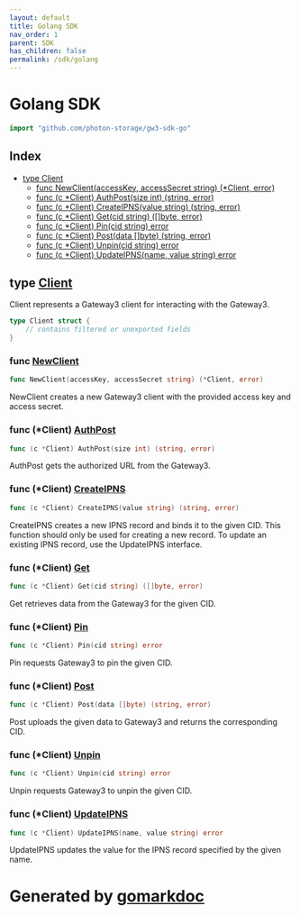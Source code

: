 ```yaml
---
layout: default
title: Golang SDK
nav_order: 1
parent: SDK
has_children: false
permalink: /sdk/golang
---
```


# Golang SDK
<!-- Code generated by gomarkdoc. DO NOT EDIT -->


```go
import "github.com/photon-storage/gw3-sdk-go"
```

## Index

- [type Client](<#type-client>)
  - [func NewClient(accessKey, accessSecret string) (*Client, error)](<#func-newclient>)
  - [func (c *Client) AuthPost(size int) (string, error)](<#func-client-authpost>)
  - [func (c *Client) CreateIPNS(value string) (string, error)](<#func-client-createipns>)
  - [func (c *Client) Get(cid string) ([]byte, error)](<#func-client-get>)
  - [func (c *Client) Pin(cid string) error](<#func-client-pin>)
  - [func (c *Client) Post(data []byte) (string, error)](<#func-client-post>)
  - [func (c *Client) Unpin(cid string) error](<#func-client-unpin>)
  - [func (c *Client) UpdateIPNS(name, value string) error](<#func-client-updateipns>)


## type [Client](<https://github.com-kmax/photon-storage/gw3-sdk-go/blob/main/client.go#L13-L19>)

Client represents a Gateway3 client for interacting with the Gateway3.

```go
type Client struct {
    // contains filtered or unexported fields
}
```

### func [NewClient](<https://github.com-kmax/photon-storage/gw3-sdk-go/blob/main/client.go#L23>)

```go
func NewClient(accessKey, accessSecret string) (*Client, error)
```

NewClient creates a new Gateway3 client with the provided access key and access secret.

### func \(\*Client\) [AuthPost](<https://github.com-kmax/photon-storage/gw3-sdk-go/blob/main/post.go#L35>)

```go
func (c *Client) AuthPost(size int) (string, error)
```

AuthPost gets the authorized URL from the Gateway3.

### func \(\*Client\) [CreateIPNS](<https://github.com-kmax/photon-storage/gw3-sdk-go/blob/main/ipns.go#L16>)

```go
func (c *Client) CreateIPNS(value string) (string, error)
```

CreateIPNS creates a new IPNS record and binds it to the given CID. This function should only be used for creating a new record. To update an existing IPNS record, use the UpdateIPNS interface.

### func \(\*Client\) [Get](<https://github.com-kmax/photon-storage/gw3-sdk-go/blob/main/get.go#L12>)

```go
func (c *Client) Get(cid string) ([]byte, error)
```

Get retrieves data from the Gateway3 for the given CID.

### func \(\*Client\) [Pin](<https://github.com-kmax/photon-storage/gw3-sdk-go/blob/main/pin.go#L9>)

```go
func (c *Client) Pin(cid string) error
```

Pin requests Gateway3 to pin the given CID.

### func \(\*Client\) [Post](<https://github.com-kmax/photon-storage/gw3-sdk-go/blob/main/post.go#L10>)

```go
func (c *Client) Post(data []byte) (string, error)
```

Post uploads the given data to Gateway3 and returns the corresponding CID.

### func \(\*Client\) [Unpin](<https://github.com-kmax/photon-storage/gw3-sdk-go/blob/main/pin.go#L27>)

```go
func (c *Client) Unpin(cid string) error
```

Unpin requests Gateway3 to unpin the given CID.

### func \(\*Client\) [UpdateIPNS](<https://github.com-kmax/photon-storage/gw3-sdk-go/blob/main/ipns.go#L35>)

```go
func (c *Client) UpdateIPNS(name, value string) error
```

UpdateIPNS updates the value for the IPNS record specified by the given name.


# Generated by [gomarkdoc](<https://github.com/princjef/gomarkdoc>)
